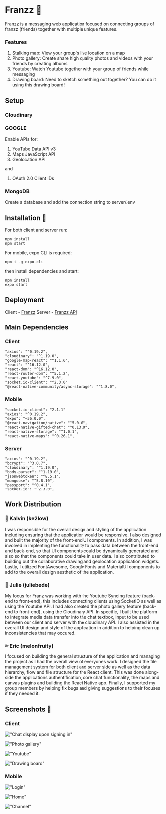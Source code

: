 # Franzz 🤗

Franzz is a messaging web application focused on connecting groups of franzz (friends) together with multiple unique features.

### Features

1. Stalking map: View your group's live location on a map
2. Photo gallery: Create share high quality photos and videos with your friends by creating albums
3. Youtube: Watch Youtube together with your group of friends while messaging
4. Drawing board: Need to sketch something out together? You can do it using this drawing board!

## Setup

### Cloudinary

### GOOGLE

Enable APIs for:

1. YouTube Data API v3
2. Maps JavaScript API
3. Geolocation API

and

1. OAuth 2.0 Client IDs

### MongoDB

Create a database and add the connection string to server/.env

## Installation 👾

For both client and server run:

```
npm install
npm start
```

For mobile, expo CLI is required:

```
npm i -g expo-cli
```

then install dependencies and start:

```
npm install
expo start
```

## Deployment

Client - [Franzz](https://franzz.netlify.com)
Server - [Franzz API](https://arcane-bastion-72484.herokuapp.com)

## Main Dependencies

### Client

```
"axios": "^0.19.2",
"cloudinary": "^1.19.0",
"google-map-react": "^1.1.6",
"react": "^16.12.0",
"react-dom": "^16.12.0",
"react-router-dom": "^5.1.2",
"react-youtube": "^7.9.0",
"socket.io-client": "^2.3.0"
"@react-native-community/async-storage": "^1.8.0",
```

### Mobile

```
"socket.io-client": "2.1.1"
"axios": "^0.19.2",
"expo": "~36.0.0",
"@react-navigation/native": "^5.0.0",
"react-native-gifted-chat": "^0.13.0",
"react-native-storage": "^1.0.1",
"react-native-maps": "^0.26.1",
```

### Server

```
"axios": "^0.19.2",
"bcrypt": "^3.0.7",
"cloudinary": "^1.19.0",
"body-parser": "^1.19.0",
"jsonwebtoken": "^8.5.1",
"mongoose": "^5.8.10",
"passport": "^0.4.1",
"socket.io": "^2.3.0",
```

## Work Distribution

### :metal: Kalvin (ke2low)

I was responsible for the overall design and styling of the application including ensuring that the application would be responsive. I also designed and built the majority of the front-end UI components. In addition, I was involved in implenting the functionality to pass data between the front-end and back-end, so that UI components could be dynamically generated and also so that the components could take in user data. I also contributed to building out the collaborative drawing and geolocation application widgets. Lastly, I utilized FontAwesome, Google Fonts and MaterialUI components to add to the overall design aesthetic of the application.

### :muscle: Julie (juliebede)

My focus for Franz was working with the Youtube Syncing feature (back-end to front-end), this includes connecting clients using SocketIO as well as using the Youtube API. I had also created the photo gallery feature (back-end to front-end), using the Cloudinary API. In specific, I built the platform to integrate media data transfer into the chat textbox, input to be used between our client and server with the cloudinary API. I also assisted in the overall UI design and style of the application in addition to helping clean up inconsistencies that may occured.

### :sweat_drops: Eric (melonfruity)

I focused on building the general structure of the application and managing the project as I had the overall view of everyones work. I designed the file management system for both client and server side as well as the data hierarchy, flow and file structure for the React client. This was done along-side the applications authentification, core chat functionality, the maps and canvas plugins and building the React Native app. Finally, I supported my group members by helping fix bugs and giving suggestions to their focuses if they needed it.

## Screenshots 📸

### Client

!["Chat display upon signing in"](docs/Chat.png)

!["Photo gallery"](docs/photos.png)

!["Youtube"](docs/Youtube.png)

!["Drawing board"](docs/drawing.png)

### Mobile

!["Login"](docs/m-login.png)

!["Home"](docs/m-home.png)

!["Channel"](docs/m-channel.png)
